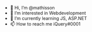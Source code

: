 - 👋 Hi, I’m @mathisson
- 👀 I’m interested in Webdevelopment
- 🌱 I’m currently learning JS, ASP.NET
- 📫 How to reach me iQuery#0001




<!-- MARKDOWN LINKS & IMAGES -->
<!-- https://www.markdownguide.org/basic-syntax/#reference-style-links -->

